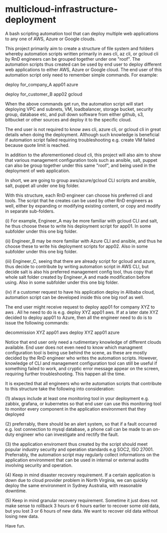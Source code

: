 # multicloud-infrastructure-deployment
A bash scripting automation tool that can deploy multiple web applications to any one of AWS, Azure or Google clouds.

This project primarily aim to create a structure of file system and folders whereby automation scripts written primarily in aws cli, az cli, or gcloud cli by RnD engineers can be grouped together under one "roof". The automation scripts thus created can be used by end user to deploy different web applications to either AWS, Azure or Google cloud. The end user of this automation script only need to remember simple commands. For example:

deploy for_company_A app01 azure

deploy for_customer_B app02 gcloud

When the above commands get run, the automation script will start deploying VPC and subnets, VM, loadbalancer, storage bucket, security group, database etc, and pull down software from either github, s3, bitbucket or other sources and deploy it to the specific cloud.

The end user is not required to know aws cli, azure cli, or gcloud cli in great details when doing the deployment. Although such knowledge is beneficial if automation script failed requiring troubleshooting e.g. create VM failed because quote limit is reached.

In addition to the aforementioned cloud cli, this project will also aim to show that various management configuration tools such as ansible, salt, puppet can also be group together under this same "roof", and being used in the deployment of web application.

In short, we are going to group aws/azure/gcloud CLI scripts and ansible, salt, puppet all under one big folder.

With this structure, each RnD engineer can choose his preferred cli and tools. The script that he creates can be used by other RnD engineers as well, either by expanding or modifying existing content, or copy and modify in separate sub-folders.

(i) For example, Engineer_A may be more familiar with gcloud CLI and salt, he thus choose these to write his deployment script for app01. In some subfolder under this one big folder.

(ii) Engineer_B may be more familiar with Azure CLI and ansible, and thus he choose these to write his deployment scripts for app02. Also in some subfolder under this one big folder.

(iii) Engineer_C, seeing that there are already script for gcloud and azure, thus decide to contribute by writing automation script in AWS CLI, but decide salt is also his preferred management config tool, thus copy that whole salt folder created by Engineer_A and made modification before using. Also in some subfolder under this one big folder.

(iv) if a customer request to have his application deploy in Alibaba cloud, automation script can be developed inside this one big roof as well.

The end user might receive request to deploy app01 for company XYZ to aws . All he need to do is e.g. deploy XYZ app01 aws. If at a later date XYZ decided to deploy app01 to Azure, then all the engineer need to do is to issue the following commands:

decommission XYZ app01 aws
deploy XYZ app01 azure

Notice that end user only need a rudimentary knowledge of different clouds available. End user does not even need to know which managment configuration tool is being use behind the scene, as these are mostly decided by the RnD engineer who writes the automation scripts. However, knowledge of CLI and management configuration tool can still be useful if something failed to work, and cryptic error message appear on the screen, requiring further troubleshooting. This happen all the time.

It is expected that all engineers who write automation scripts that contribute to this structure take the following into consideration:

(1) always include at least one monitoring tool in your deployment e.g. zabbix, grafana, or kubernetes so that end user can use this monitoring tool to monitor every component in the application environment that they deployed

(2) preferrably, there should be an alert system, so that if a fault occurred e.g. lost connection to mysql database, a phone call can be made to an on-duty engineer who can investigate and rectify the fault.

(3) the application enviroment thus created by the script should meet popular industry security and operation standards e.g SOC2, ISO 27001. Preferrably, the automation script may regularly collect informations on the application environment that can be used in internal or external audits involving security and operation.

(4) Keep in mind disaster recovery requirement. If a certain application is down due to cloud provider problem in North Virginia, we can quickly deploy the same environment in Sydney Australia, with reasonable downtime.

(5) Keep in mind granular recovery requirement. Sometime it just does not make sense to rollback 3 hours or 6 hours earlier to recover some old data, but you lost 3 or 6 hours of new data. We want to recover old data without losing new data.

Have fun.
